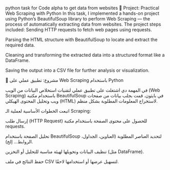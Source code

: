 python task for Code alpha to get data from websites
📘 Project: Practical Web Scraping with Python
In this task, I implemented a hands-on project using Python’s BeautifulSoup library to perform Web Scraping — the process of automatically extracting data from websites.
The project steps included:
Sending HTTP requests to fetch web pages using requests.

Parsing the HTML structure with BeautifulSoup to locate and extract the required data.

Cleaning and transforming the extracted data into a structured format like a DataFrame.

Saving the output into a CSV file for further analysis or visualization.




📘 مشروع: تطبيق عملي على Web Scraping باستخدام Python

في المهمة دي اشتغلت على تطبيق عملي لتقنيات استخلاص البيانات من الويب (Web Scraping) باستخدام مكتبة BeautifulSoup في بايثون.
قمت بجلب بيانات من صفحات ويب وتحليل المحتوى الهيكلي (HTML) لاستخراج المعلومات المطلوبة بشكل منظم.

اتبعت الخطوات الأساسية لعملية الـ Scraping:

إرسال طلب (HTTP Request) للحصول على محتوى الصفحة باستخدام مكتبة requests.

تحليل الصفحة باستخدام BeautifulSoup لتحديد العناصر المطلوبة (العناوين، الجداول، الروابط... إلخ).

تنظيف البيانات وتحويلها لهيئة مناسبة للتحليل أو التخزين (مثل DataFrame).

حفظ النتائج في ملف CSV لتسهيل عرضها أو استخدامها لاحقًا.
